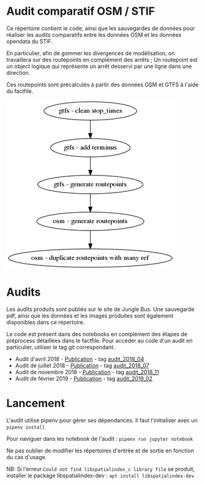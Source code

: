 # Audit comparatif OSM / STIF

Ce répertoire contient le code, ainsi que les sauvegardes de données pour réaliser les audits comparatifs entre les données OSM et les données opendata du STIF.

En particulier, afin de gommer les divergences de modélisation, on travaillera sur des routepoints en complément des arrêts ; Un routepoint est un object logique qui représente un arrêt desservi par une ligne dans une direction.

Ces routepoints sont précalculés à partir des données OSM et GTFS à l'aide du factfile.

![processus](audit_routepoints.png)

# Audits

Les audits produits sont publiés sur le site de Jungle Bus. Une sauvegarde pdf, ainsi que les données et les images produites sont également disponibles dans ce répertoire.

Le code est présent dans des notebooks en complément des étapes de préprocess détaillées dans le factfile. Pour accéder au code d'un audit en particulier, utiliser le tag git correspondant.

* Audit d'avril 2018 - [Publication](http://junglebus.io/iledefrance/audit_2018_04) - tag [audit_2018_04](https://github.com/Jungle-Bus/ref-fr-STIF/tree/audit_2018_04)
* Audit de juillet 2018 - [Publication](http://junglebus.io/iledefrance/audit_2018_07) - tag [audit_2018_07](https://github.com/Jungle-Bus/ref-fr-STIF/tree/audit_2018_07)
* Audit de novembre 2018 - [Publication](http://junglebus.io/iledefrance/audit_2018_11) - tag [audit_2018_11](https://github.com/Jungle-Bus/ref-fr-STIF/tree/audit_2018_11)
* Audit de février 2019 - [Publication](http://junglebus.io/iledefrance/audit_2019_02) - tag [audit_2019_02](https://github.com/Jungle-Bus/ref-fr-STIF/tree/audit_2019_02)

# Lancement

L'audit utilise pipenv pour gérer ses dépendances. Il faut l'initialiser avec un `pipenv install`

Pour naviguer dans les notebook de l'audit : `pipenv run jupyter notebook`

Ne pas oublier de modifier les répertoires d'entrée et de sortie en fonction du cas d'usage.

NB: Si l'erreur `Could not find libspatialindex_c library file` se produit, installer le package libspatialindex-dev :  `apt install libspatialindex-dev`
